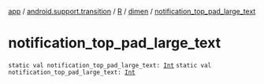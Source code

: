 [app](../../../index.md) / [android.support.transition](../../index.md) / [R](../index.md) / [dimen](index.md) / [notification_top_pad_large_text](./notification_top_pad_large_text.md)

# notification_top_pad_large_text

`static val notification_top_pad_large_text: `[`Int`](https://kotlinlang.org/api/latest/jvm/stdlib/kotlin/-int/index.html)
`static val notification_top_pad_large_text: `[`Int`](https://kotlinlang.org/api/latest/jvm/stdlib/kotlin/-int/index.html)